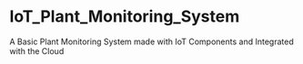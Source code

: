 # IoT_Plant_Monitoring_System
A Basic Plant Monitoring System made with IoT Components and Integrated with the Cloud
